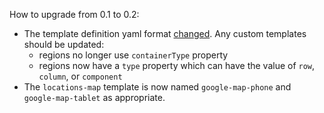 How to upgrade from 0.1 to 0.2:

* The template definition yaml format [changed](https://github.com/Toura/mulberry/pull/91). Any custom templates should be updated:
    * regions no longer use `containerType` property
    * regions now have a `type` property which can have the value of `row`, `column`, or `component` 
* The `locations-map` template is now named `google-map-phone` and `google-map-tablet` as appropriate.